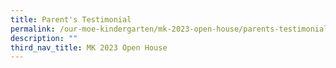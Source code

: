 ```yaml
---
title: Parent's Testimonial
permalink: /our-moe-kindergarten/mk-2023-open-house/parents-testimonial/
description: ""
third_nav_title: MK 2023 Open House
---
```

